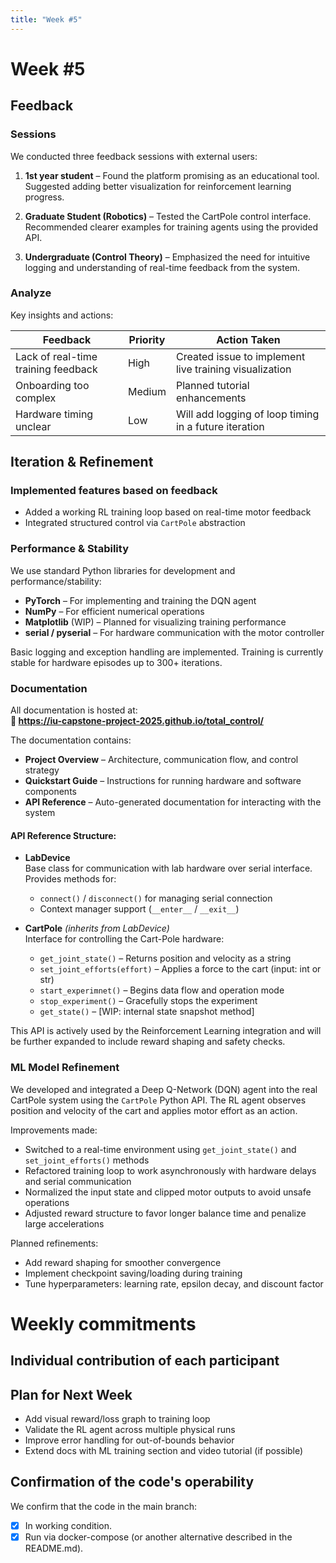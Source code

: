 ```yaml
---
title: "Week #5"
---
```


# Week #5

## Feedback

### Sessions

We conducted three feedback sessions with external users:

1. **1st year student** – Found the platform promising as an educational tool. Suggested adding better visualization for reinforcement learning progress.

2. **Graduate Student (Robotics)** – Tested the CartPole control interface. Recommended clearer examples for training agents using the provided API.

3. **Undergraduate (Control Theory)** – Emphasized the need for intuitive logging and understanding of real-time feedback from the system.

### Analyze

Key insights and actions:

| Feedback | Priority | Action Taken |
|----------|----------|--------------|
| Lack of real-time training feedback | High | Created issue to implement live training visualization |
| Onboarding too complex | Medium | Planned tutorial enhancements |
| Hardware timing unclear | Low | Will add logging of loop timing in a future iteration |

## Iteration & Refinement

### Implemented features based on feedback

- Added a working RL training loop based on real-time motor feedback
- Integrated structured control via `CartPole` abstraction

### Performance & Stability

We use standard Python libraries for development and performance/stability:

- **PyTorch** – For implementing and training the DQN agent
- **NumPy** – For efficient numerical operations
- **Matplotlib** (WIP) – Planned for visualizing training performance
- **serial / pyserial** – For hardware communication with the motor controller

Basic logging and exception handling are implemented. Training is currently stable for hardware episodes up to 300+ iterations.

### Documentation

All documentation is hosted at:  
**📘 https://iu-capstone-project-2025.github.io/total_control/**

The documentation contains:

- **Project Overview** – Architecture, communication flow, and control strategy
- **Quickstart Guide** – Instructions for running hardware and software components
- **API Reference** – Auto-generated documentation for interacting with the system

#### API Reference Structure:

- **LabDevice**  
  Base class for communication with lab hardware over serial interface. Provides methods for:
  - `connect()` / `disconnect()` for managing serial connection
  - Context manager support (`__enter__` / `__exit__`)
  
- **CartPole** *(inherits from LabDevice)*  
  Interface for controlling the Cart-Pole hardware:
  - `get_joint_state()` – Returns position and velocity as a string
  - `set_joint_efforts(effort)` – Applies a force to the cart (input: int or str)
  - `start_experimnet()` – Begins data flow and operation mode
  - `stop_experiment()` – Gracefully stops the experiment
  - `get_state()` – [WIP: internal state snapshot method]

This API is actively used by the Reinforcement Learning integration and will be further expanded to include reward shaping and safety checks.


### ML Model Refinement

We developed and integrated a Deep Q-Network (DQN) agent into the real CartPole system using the `CartPole` Python API. The RL agent observes position and velocity of the cart and applies motor effort as an action.

Improvements made:

- Switched to a real-time environment using `get_joint_state()` and `set_joint_efforts()` methods
- Refactored training loop to work asynchronously with hardware delays and serial communication
- Normalized the input state and clipped motor outputs to avoid unsafe operations
- Adjusted reward structure to favor longer balance time and penalize large accelerations

Planned refinements:

- Add reward shaping for smoother convergence
- Implement checkpoint saving/loading during training
- Tune hyperparameters: learning rate, epsilon decay, and discount factor
# Weekly commitments

## Individual contribution of each participant

  

## Plan for Next Week

- Add visual reward/loss graph to training loop  
- Validate the RL agent across multiple physical runs  
- Improve error handling for out-of-bounds behavior  
- Extend docs with ML training section and video tutorial (if possible)

## Confirmation of the code's operability

We confirm that the code in the main branch:
- [x] In working condition.
- [x] Run via docker-compose (or another alternative described in the README.md).
